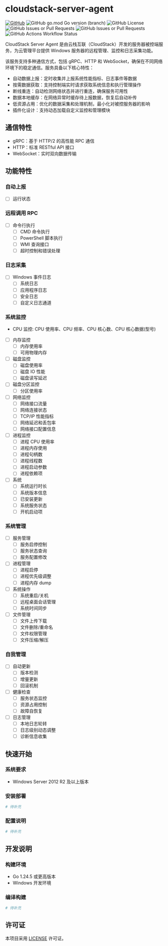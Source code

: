 # cloudstack-server-agent

[![GitHub](https://camo.githubusercontent.com/1e4b67c04239c3dd635207b75c841e801dcf80d5d4a4bdc815672b4c50549ea5/68747470733a2f2f696d672e736869656c64732e696f2f62616467652f2d4769746875622d3030303f7374796c653d666c6174266c6f676f3d476974687562266c6f676f436f6c6f723d7768697465)](https://github.com/cloudstack-tech/cloudstack-server-agent)
![GitHub go.mod Go version (branch)](https://img.shields.io/github/go-mod/go-version/cloudstack-tech/cloudstack-server-agent/master)
![GitHub License](https://img.shields.io/github/license/cloudstack-tech/cloudstack-server-agent)
![GitHub Issues or Pull Requests](https://img.shields.io/github/issues/cloudstack-tech/cloudstack-server-agent)
![GitHub Issues or Pull Requests](https://img.shields.io/github/issues-pr/cloudstack-tech/cloudstack-server-agent)
![GitHub Actions Workflow Status](https://img.shields.io/github/actions/workflow/status/cloudstack-tech/cloudstack-server-agent/go.yml?color=%2325c0a1)

CloudStack Server Agent 是由云栈互联（CloudStack）开发的服务器被控端服务，为云管理平台提供 Windows 服务器的远程管理、监控和日志采集功能。

该服务支持多种通信方式，包括 gRPC、HTTP 和 WebSocket，确保在不同网络环境下的稳定通信。服务具备以下核心特性：

- 自动数据上报：定时收集并上报系统性能指标、日志事件等数据
- 按需数据获取：支持控制端实时请求获取系统信息和执行管理操作
- 断线重连：自动检测网络状态并进行重连，确保服务可用性
- 数据本地缓存：在网络异常时缓存待上报数据，恢复后自动补传
- 低资源占用：优化的数据采集和处理机制，最小化对被控服务器的影响
- 插件化设计：支持动态加载自定义监控和管理模块

## 通信特性

- gRPC：基于 HTTP/2 的高性能 RPC 通信
- HTTP：标准 RESTful API 接口
- WebSocket：实时双向数据传输

## 功能特性

### 自动上报

- [ ] 运行状态

### 远程调用 RPC

- [ ] 命令行执行
  - [ ] CMD 命令执行
  - [ ] PowerShell 脚本执行
  - [ ] WMI 查询接口
  - [ ] 超时控制和错误处理

### 日志采集

- [ ] Windows 事件日志
  - [ ] 系统日志
  - [ ] 应用程序日志
  - [ ] 安全日志
  - [ ] 自定义日志通道

### 系统监控

- CPU 监控: CPU 使用率、CPU 频率、CPU 核心数、CPU 核心数据(型号)
- [ ] 内存监控
  - [ ] 内存使用率
  - [ ] 可用物理内存
  <!-- - [ ] 页面交换率
  - [ ] 页面文件使用情况 -->
- [ ] 磁盘监控
  - [ ] 磁盘使用率
  - [ ] 磁盘 IO 性能
  - [ ] 磁盘读写延迟
- [ ] 磁盘分区监控
  - [ ] 分区使用率
- [ ] 网络监控
  - [ ] 网络接口流量
  - [ ] 网络连接状态
  - [ ] TCP/IP 性能指标
  - [ ] 网络延迟和丢包率
  - [ ] 网络接口配置信息
- [ ] 进程监控
  - [ ] 进程 CPU 使用率
  - [ ] 进程内存使用
  - [ ] 进程句柄数
  - [ ] 进程线程数
  - [ ] 进程启动参数
  - [ ] 进程依赖项
- [ ] 系统
  - [ ] 系统运行时长
  - [ ] 系统版本信息
  - [ ] 已安装更新
  - [ ] 系统服务状态
  - [ ] 开机启动项

### 系统管理

- [ ] 服务管理
  - [ ] 服务启停控制
  - [ ] 服务状态查询
  - [ ] 服务配置修改
- [ ] 进程管理
  - [ ] 进程启停
  - [ ] 进程优先级调整
  - [ ] 进程内存 dump
- [ ] 系统操作
  - [ ] 系统重启/关机
  - [ ] 远程桌面会话管理
  - [ ] 系统时间同步
- [ ] 文件管理
  - [ ] 文件上传下载
  - [ ] 文件删除/重命名
  - [ ] 文件权限管理
  - [ ] 文件压缩/解压

### 自我管理

- [ ] 自动更新
  - [ ] 版本检测
  - [ ] 增量更新
  - [ ] 回滚机制
- [ ] 健康检查
  - [ ] 服务状态监控
  - [ ] 资源占用控制
  - [ ] 故障自恢复
- [ ] 日志管理
  - [ ] 本地日志轮转
  - [ ] 日志级别动态调整
  - [ ] 诊断信息收集

## 快速开始

### 系统要求

- Windows Server 2012 R2 及以上版本

### 安装部署

```bash
# 待补充
```

### 配置说明

```yaml
# 待补充
```

## 开发说明

### 构建环境

- Go 1.24.5 或更高版本
- Windows 开发环境

### 编译构建

```bash
# 待补充
```

## 许可证

本项目采用 [LICENSE](LICENSE) 许可证。
